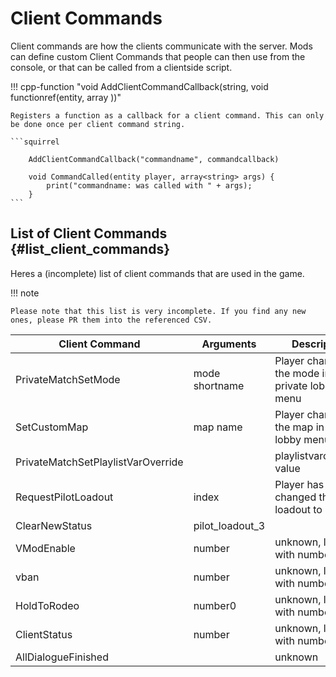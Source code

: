 # Client Commands

Client commands are how the clients communicate with the server. Mods can define custom Client Commands that people can then use from the console, or that can be called from a clientside script.

!!! cpp-function "void AddClientCommandCallback(string, void functionref(entity, array<string> ))"

    Registers a function as a callback for a client command. This can only be done once per client command string.

    ```squirrel

        AddClientCommandCallback("commandname", commandcallback)

        void CommandCalled(entity player, array<string> args) {
            print("commandname: was called with " + args);
        }
    ```


## List of Client Commands {#list_client_commands}

Heres a (incomplete) list of client commands that are used in the game.

!!! note

    Please note that this list is very incomplete. If you find any new ones, please PR them into the referenced CSV.


|Client Command|Arguments|Description|
|--------------|---------|-----------|
|PrivateMatchSetMode|mode shortname|Player changed the mode in private lobby menu|
|SetCustomMap|map name|Player changed the map in private lobby menu |
|PrivateMatchSetPlaylistVarOverride||playlistvaroverride, value|Player changed the playlistvaroverride to value in private lobby menu|
|RequestPilotLoadout|index|Player has changed their loadout to index 2|
|ClearNewStatus|pilot_loadout_3|
|VModEnable|number|unknown, logged with number 0|
|vban|number|unknown, logged with number 0|
|HoldToRodeo|number0|unknown, logged with number 0|
|ClientStatus|number|unknown, logged with number 0|
|AllDialogueFinished||unknown|
